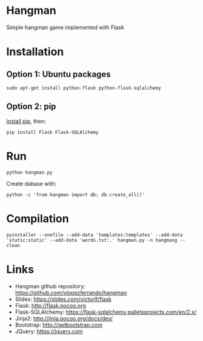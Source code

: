 # Hangman

Simple hangman game implemented with Flask

# Installation

## Option 1: Ubuntu packages

    sudo apt-get install python-flask python-flask-sqlalchemy

## Option 2: pip

[Install pip](https://pip.pypa.io/en/stable/installing/), then:

    pip install Flask Flask-SQLAlchemy

# Run

    python hangman.py

Create dabase with:

    python -c 'from hangman import db; db.create_all()'
    
# Compilation

    pyinstaller --onefile --add-data 'templates:templates' --add-data 'static:static' --add-data 'words.txt:.' hangman.py -n hangmang --clean

# Links

* Hangman github repository: https://github.com/vlopezferrando/hangman
* Slides: https://slides.com/victorlf/flask
* Flask: http://flask.pocoo.org
* Flask-SQLAlchemy: https://flask-sqlalchemy.palletsprojects.com/en/2.x/
* Jinja2: http://jinja.pocoo.org/docs/dev/
* Bootstrap: http://getbootstrap.com
* JQuery: https://jquery.com
